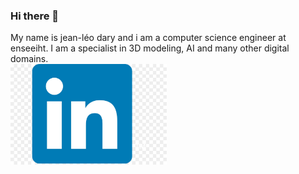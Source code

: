 ### Hi there 👋
My name is jean-léo dary and i am a computer science engineer at enseeiht. I am a specialist in 3D modeling, AI and many other digital domains.  
<img src="linkedin.jpg" width ="250"/>
<!--
**naoutix/naoutix** is a ✨ _special_ ✨ repository because its `README.md` (this file) appears on your GitHub profile.

Here are some ideas to get you started:

- 🔭 I’m currently working on ...
- 🌱 I’m currently learning ...
- 👯 I’m looking to collaborate on ...
- 🤔 I’m looking for help with ...
- 💬 Ask me about ...
- 📫 How to reach me: ...
- 😄 Pronouns: ...
- ⚡ Fun fact: ...
-->
